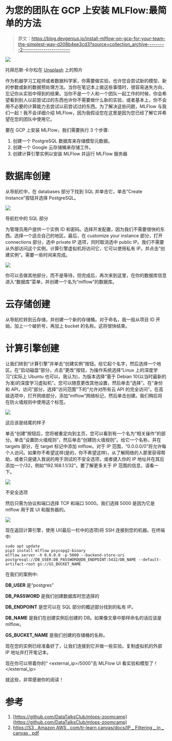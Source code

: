 # 为您的团队在 GCP 上安装 MLFlow:最简单的方法

> 原文：<https://blog.devgenius.io/install-mlflow-on-gcp-for-your-team-the-simplest-way-d208b4ee3cd3?source=collection_archive---------2----------------------->

![](img/d6d4106d107f8efc84963950fbe062c2.png)

托拜厄斯·卡尔松在 [Unsplash](https://unsplash.com?utm_source=medium&utm_medium=referral) 上的照片

作为机器学习工程师或者数据科学家，你需要做实验。也许您会尝试新的模型、新的参数或新的数据预处理方法。当你在笔记本上做这些事情时，很容易迷失方向，忘记你从实验中得到的结果。当你不是一个人和一个团队一起工作的时候，你会希望看到别人以前尝试过的东西也许你不需要做什么新的实验，或者基本上，你不会用不必要的计算能力去尝试以前尝试过的东西。为了解决这些问题，MLFlow 与我们一起！我不会详细介绍 MLFlow，因为我假设您在这里是因为您已经了解它并希望在您的团队中使用它。

要在 GCP 上安装 MLFlow，我们需要执行 3 个步骤:

1.  创建一个 PostgreSQL 数据库来存储模型元数据。
2.  创建一个 Google 云存储桶来存储工件。
3.  创建计算引擎实例以安装 MLFlow 并运行 MLFlow 服务器

# 数据库创建

从导航栏中，在 databases 部分下找到 SQL 并单击它，单击“Create Instance”按钮并选择 PostgreSQL。

![](img/59dd0c8726a7bb011206d853f3e35e30.png)

导航栏中的 SQL 部分

为管理员用户提供一个实例 ID 和密码。选择开发配置，因为我们不需要很快的东西。选择一个适合自己的地区。最后，在 customize your instance 部分，打开 connections 部分，选中 private IP 选项，同时取消选中 public IP。我们不需要从外部访问这个实例。计算引擎虚拟机将访问它，它可以使用私有 IP。并点击“创建实例”。需要一些时间来完成。

![](img/70a2cd039524ff018a866a88cba9feb6.png)

你可以去做其他部分，而不是等待，但完成后，再次来到这里，在你的数据库信息进入“数据库”菜单，并创建一个名为“mlflow”的数据库。

# 云存储创建

从导航栏转到云存储，并创建一个新的存储桶。对于命名，我一般从项目 ID 开始，加上一个破折号，再加上 bucket 的名称。这将很快结束。

# 计算引擎创建

让我们转到“计算引擎”并单击“创建实例”按钮。给它起个名字，然后选择一个地区。在“启动磁盘”部分，点击“更改”按钮，为操作系统选择“Linux 上的深度学习”(实际上 Ubuntu 也可以，我认为)，为版本选择“基于 Debian 10(以当时最新的为准)的深度学习虚拟机”。您可以随意更改其他设置，然后单击“选择”。在“身份和 API，访问”部分，选择“访问范围”下的“允许对所有云 API 的完全访问”。在高级选项中，打开网络部分，添加“mlflow”网络标记，然后单击创建。我们稍后将在防火墙规则中使用这个标签。

![](img/507c0360dc9de2c18e8403404faabb05.png)

这应该是结尾的样子

单击“创建”按钮后，您将被重定向到主页，您可以看到有一个名为“相关操作”的部分。单击“设置防火墙规则”，然后单击“创建防火墙规则”。给它一个名称，并在 targets 部分，在 target 标记中添加 mlflow。对于 IP 范围，“0.0.0.0/0”将允许每个人访问。如果你不希望这样(是的，你不希望这样)，从了解网络的人那里获得帮助，或者只是键入我说的用于测试的不安全选项，或者键入你的 IP 地址并在其后添加一个/32，例如“192.168.1.1/32”。要了解更多关于 IP 范围的信息，请看一下。

![](img/64f52feae72a60c053c17cc5476a3d4a.png)

不安全选项

然后只需为协议和端口选择 TCP 和端口 5000。我们选择 5000 是因为它是 mlflow 用于其 UI 和服务器的。

![](img/a8b7b43b6b7e80b08e3498d14fad66ae.png)

现在返回计算引擎，使用 UI(最后一栏中的选项)将 SSH 连接到您的机器。在终端中:

```
sudo apt update
pip3 install mlflow psycopg2-binary
mlflow server -h 0.0.0.0 -p 5000 --backend-store-uri postgresql://DB_USER:DB_PASSWORD@DB_ENDPOINT:5432/DB_NAME --default-artifact-root gs://GS_BUCKET_NAME
```

在我们的案例中:

**DB_USER** 是“postgres”

**DB_PASSWORD** 是我们创建数据库时您选择的

**DB_ENDPOINT** 是您可以在 SQL 部分的概述部分找到的私有 IP。

**DB_NAME** 是我们在创建实例后创建的 DB。如果像文章中那样命名的话应该是 mlflow。

**GS_BUCKET_NAME** 是我们创建的存储桶的名称。

现在您的实例已经准备好了，让我们连接到它并做一些实验。复制虚拟机的外部 IP 地址并打开笔记本。

现在你可以带着你的“ <external_ip>/5000”去 MLFlow UI 看实验和模型了！</external_ip>

就这些，非常感谢你的阅读！

# 参考

1.  [https://github.com/DataTalksClub/mlops-zoomcamp](https://github.com/DataTalksClub/mlops-zoomcamp)
2.  [https://S3 . Amazon AWS . com/tr-learn canvas/docs/IP _ Filtering _ in _ canvas . pdf](https://s3.amazonaws.com/tr-learncanvas/docs/IP_Filtering_in_Canvas.pdf)